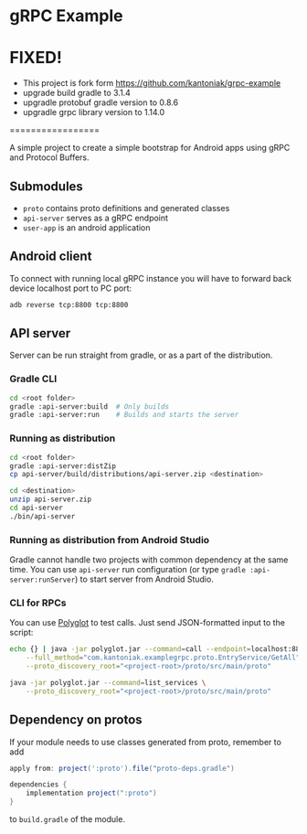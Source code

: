 # gRPC Example
# FIXED!

  - This project is fork form https://github.com/kantoniak/grpc-example
  - upgrade build gradle to 3.1.4
  - upgradle protobuf gradle version to 0.8.6
  - upgradle grpc library version to 1.14.0
  
=================

A simple project to create a simple bootstrap for Android apps using gRPC and Protocol Buffers.

## Submodules

* `proto` contains proto definitions and generated classes
* `api-server` serves as a gRPC endpoint
* `user-app` is an android application

## Android client

To connect with running local gRPC instance you will have to forward back device localhost port to PC port:
```bash
adb reverse tcp:8800 tcp:8800
```

## API server

Server can be run straight from gradle, or as a part of the distribution.

### Gradle CLI

```bash
cd <root folder>
gradle :api-server:build  # Only builds
gradle :api-server:run    # Builds and starts the server
```

### Running as distribution
```bash
cd <root folder>
gradle :api-server:distZip
cp api-server/build/distributions/api-server.zip <destination>
```
```bash
cd <destination>
unzip api-server.zip
cd api-server
./bin/api-server
```

### Running as distribution from Android Studio

Gradle cannot handle two projects with common dependency at the same time. You can use `api-server` run configuration (or type `gradle :api-server:runServer`) to start server from Android Studio.

### CLI for RPCs

You can use [Polyglot](https://github.com/grpc-ecosystem/polyglot) to test calls. Just send JSON-formatted input to the script:

```bash
echo {} | java -jar polyglot.jar --command=call --endpoint=localhost:8800 \
    --full_method="com.kantoniak.examplegrpc.proto.EntryService/GetAll" \
    --proto_discovery_root="<project-root>/proto/src/main/proto"
```

```bash
java -jar polyglot.jar --command=list_services \
    --proto_discovery_root="<project-root>/proto/src/main/proto"
```

## Dependency on protos

If your module needs to use classes generated from proto, remember to add
```groovy
apply from: project(':proto').file("proto-deps.gradle")
```
```groovy
dependencies {
    implementation project(":proto")
}
```
to `build.gradle` of the module.
